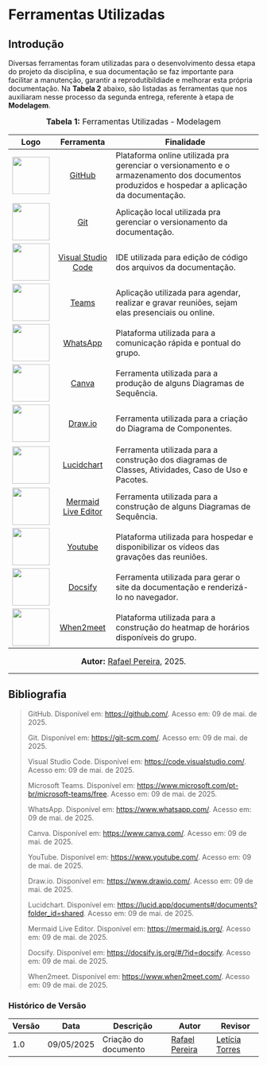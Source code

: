 # Ferramentas Utilizadas

## Introdução

Diversas ferramentas foram utilizadas para o desenvolvimento dessa etapa do projeto da disciplina, e sua documentação se faz importante para facilitar a manutenção, garantir a reprodutibildiade e melhorar esta própria documentação.
Na **Tabela 2** abaixo, são listadas as ferramentas que nos auxiliaram nesse processo da segunda entrega, referente à etapa de **Modelagem**.


<font size="3"><p style="text-align: center"><b>Tabela 1:</b> Ferramentas Utilizadas - Modelagem</p></font>


| Logo | Ferramenta | Finalidade |
| :-----: | :----: | ----------- |
| <img src="./Base/Extra/assets/LogoGitHub.svg" width="75"> | [GitHub](https://github.com/) | Plataforma online utilizada pra gerenciar o versionamento e o armazenamento dos documentos produzidos e hospedar a aplicação da documentação. |
| <img src="./Base/Extra/assets/LogoGit.svg" width="75">  | [Git](https://git-scm.com/) | Aplicação local utilizada pra gerenciar o versionamento da documentação. |
|   <img src="./Base/Extra/assets/LogoVSCode.svg" width="75">    | [Visual Studio Code](https://code.visualstudio.com/) | IDE utilizada para edição de código dos arquivos da documentação. |
|   <img src="./Base/Extra/assets/LogoTeams.svg" width="75">      | [Teams](https://www.microsoft.com/pt-br/microsoft-teams/free) | Aplicação utilizada para agendar, realizar e gravar reuniões, sejam elas presenciais ou online. |
|    <img src="./Base/Extra/assets/LogoWhatsApp.svg" width="75">    | [WhatsApp](https://www.whatsapp.com/) | Plataforma utilizada para a comunicação rápida e pontual do grupo. |
|     <img src="./Base/Extra/assets/LogoCanva.svg" width="75">    | [Canva](https://www.canva.com/) | Ferramenta utilizada para a produção de alguns Diagramas de Sequência. |
|    <img src="./Base/Extra/assets/draw-io.svg" width="75">   | [Draw.io](https://www.drawio.com/) | Ferramenta utilizada para a criação do Diagrama de Componentes. |
|  <img src="./Base/Extra/assets/lucid.png" width="75">  | [Lucidchart](https://lucid.app/documents#/documents?folder_id=shared) | Ferramenta utilizada para a construção dos diagramas de Classes, Atividades, Caso de Uso e Pacotes. |
|  <img src="./Base/Extra/assets/mermaid.png" width="75">  | [Mermaid Live Editor](https://mermaid.js.org/) | Ferramenta utilizada para a construção de alguns Diagramas de Sequência. |
|   <img src="./Base/Extra/assets/LogoYoutube.svg" width="75">  | [Youtube](https://www.youtube.com/) | Plataforma utilizada para hospedar e disponibilizar os vídeos das gravações das reuniões. |
|   <img src="./Base/Extra/assets/LogoDocsify.png" width="75">  | [Docsify](https://docsify.js.org/#/?id=docsify) | Ferramenta utilizada para gerar o site da documentação e renderizá-lo no navegador. |
|  <img src="./Base/Extra/assets/LogoWhen2meet.png" width="75">   | [When2meet](https://www.when2meet.com/) | Plataforma utilizada para a construção do heatmap de horários disponíveis do grupo. |

<font size="3"><p style="text-align: center"><b>Autor:</b> [Rafael Pereira](https://github.com/rafgpereira), 2025.</p></font>

---

## Bibliografia

> GitHub. Disponível em: https://github.com/. Acesso em: 09 de mai. de 2025.  
> 
> Git. Disponível em: https://git-scm.com/. Acesso em: 09 de mai. de 2025.  
> 
> Visual Studio Code. Disponível em: https://code.visualstudio.com/. Acesso em: 09 de mai. de 2025.  
> 
> Microsoft Teams. Disponível em: https://www.microsoft.com/pt-br/microsoft-teams/free. Acesso em: 09 de mai. de 2025.  
> 
> WhatsApp. Disponível em: https://www.whatsapp.com/. Acesso em: 09 de mai. de 2025.  
> 
> Canva. Disponível em: https://www.canva.com/. Acesso em: 09 de mai. de 2025.  
> 
> YouTube. Disponível em: https://www.youtube.com/. Acesso em: 09 de mai. de 2025.  
> 
> Draw.io. Disponível em: https://www.drawio.com/. Acesso em: 09 de mai. de 2025.  
> 
> Lucidchart. Disponível em: https://lucid.app/documents#/documents?folder_id=shared. Acesso em: 09 de mai. de 2025.  
> 
> Mermaid Live Editor. Disponível em: https://mermaid.js.org/. Acesso em: 09 de mai. de 2025.  
> 
> Docsify. Disponível em: https://docsify.js.org/#/?id=docsify. Acesso em: 09 de mai. de 2025.  
> 
> When2meet. Disponível em: https://www.when2meet.com/. Acesso em: 09 de mai. de 2025.  




### Histórico de Versão

| Versão | Data       | Descrição                                      | Autor               | Revisor            |
|--------|------------|------------------------------------------------|---------------------|--------------------|
| 1.0    | 09/05/2025 | Criação do documento |  [Rafael Pereira](https://github.com/rafgpereira)  | [Letícia Torres](https://github.com/leticiatmartins)          |
